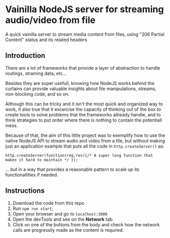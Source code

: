 # Vainilla NodeJS server for streaming audio/video from file
A quick vainilla server to stream media content from files, using "206 Partial Content" status and its related headers

## Introduction
There are a lot of frameworks that provide a layer of abstraction to handle routings, straming data, etc...

Besides they are super usefull, knowing how NodeJS works behind the curtains can provide valuable insights about file manipulations, streams, non-blocking code, and so on.

Although this can be tricky and it isn't the most quick and organized way to work, it also true that it excercise the capacity of thinking out of the box to create tools to solve problems that the frameworks allready handle, and to think strategies to put order where there is nothing to contain the potentiall mess.

Because of that, the aim of this little project was to exemplify how to use the native NodeJS API to stream audio and video from a file, but without making just an application example that puts all the code in `http.createServer()` as:
  ```
  http.createServer(function(req,res){/* A super long function that makes it hard to maintain */ });
  ```
... but in a way that provides a reasonable pattern to scale up its functionallities if needed.

## Instructions
1. Download the code from this repo
2. Run `npm run start`;
3. Open your browser and go to `localhost:3000`
4. Open the devTools and see on the **Network** tab.
5. Click on one of the buttons from the body and check how the network calls are progressily made as the content is required.



